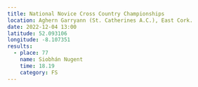 ```yaml
---
title: National Novice Cross Country Championships
location: Aghern Garryann (St. Catherines A.C.), East Cork.
date: 2022-12-04 13:00
latitude: 52.093106
longitude: -8.107351
results:
  - place: 77
    name: Siobhán Nugent
    time: 18.19
    category: FS
---
```

